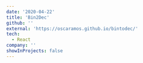 ```yaml
---
date: '2020-04-22'
title: 'Bin2Dec'
github: ''
external: 'https://oscaramos.github.io/bintodec/'
tech:
  - React
company: ''
showInProjects: false
---
```

